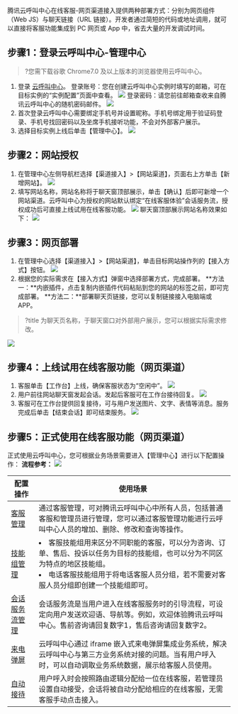 腾讯云呼叫中心在线客服-网页渠道接入提供两种部署方式：分别为网页组件（Web JS）与聊天链接（URL 链接）。开发者通过简短的代码或地址调用，就可以直接将客服功能集成到 PC 网页或 App 中，省去大量的开发调试时间。

## 步骤1：登录云呼叫中心-管理中心
>?您需下载谷歌 Chrome7.0 及以上版本的浏览器使用云呼叫中心。
>
1. 登录 [云呼叫中心](https://tccc.qcloud.com/login)。
登录账号：您在创建云呼叫中心实例时填写的邮箱，可在目标实例的“实例配置”页面中查看。
![](https://main.qcloudimg.com/raw/00fbb9c3c4c6234f17ee313a34dadc26.png)
登录密码：请您前往邮箱查收来自腾讯云呼叫中心的随机密码邮件。
![](https://main.qcloudimg.com/raw/c5d50c24386886ee174a87df027d77b3.png)
2. 首次登录云呼叫中心需要绑定手机号并设置昵称。手机号绑定用于验证码登录、手机号找回密码以及坐席手机接听功能，不会对外部客户展示。
3. 选择目标实例上线后单击【管理中心】。
![](https://main.qcloudimg.com/raw/cd61148d669d00724fecc61ac88adef7.png)

## 步骤2：网站授权
1. 在管理中心左侧导航栏选择【渠道接入】>【网站渠道】，页面右上方单击【新增网站】。
![](https://main.qcloudimg.com/raw/5ab5ea33f908c60b071ffd921fdb5232.png)
2. 填写网站名称，网站名称将于聊天窗顶部展示，单击【确认】后即可新增一个网站渠道。云呼叫中心为授权的网站默认绑定“在线客服体验”会话服务流，授权成功后可直接上线试用在线客服功能。
![](https://main.qcloudimg.com/raw/59c39d962108c3920e9f358aadef6d16.png)
聊天窗顶部展示网站名称效果如下：
![](https://main.qcloudimg.com/raw/203084ca9ad911c0455d1b1a8efb8566.png)

## 步骤3：网页部署
1. 在管理中心选择【渠道接入】>【网站渠道】，单击目标网站操作列的【接入方式】按钮。
![](https://main.qcloudimg.com/raw/584563548cda61390985ff24548b3c8f.png)
2. 根据您的实际需求在【接入方式】弹窗中选择部署方式，完成部署。
**方法一：**内嵌插件，点击复制内嵌插件代码粘贴到您的网站的标签之前，即可完成部署。
**方法二：**部署聊天页链接，您可以复制链接接入电脑端或 APP。
>?title 为聊天页名称，于聊天窗口对外部用户展示，您可以根据实际需求修改。
>
![](https://main.qcloudimg.com/raw/733b0cd950161f8efeb6553aeadeb907.png)
## 步骤4：上线试用在线客服功能（网页渠道）
1. 客服单击【工作台】上线，确保客服状态为“空闲中”。
![](https://main.qcloudimg.com/raw/c6c87470989b8c5c38b29a39a8963c71.png)
2. 用户前往网站聊天窗发起会话。发起后客服可在工作台接待回复。
![](https://main.qcloudimg.com/raw/f08e3d330a64cc84180bd229cbdad444.png)
3. 客服可在工作台提供回复接待，可与用户发送图片、文字、表情等消息。服务完成后单击【结束会话】即可结束服务。
![](https://main.qcloudimg.com/raw/9e5488e57c6493d6624740f4780f9a0d.png)

## 步骤5：正式使用在线客服功能（网页渠道）
正式使用云呼叫中心，您可根据业务场景需要进入【管理中心】进行以下配置操作：
**流程参考：**
![](https://main.qcloudimg.com/raw/bfb4f83e43b6125e4644917cd14e8f7c.png)

| 配置操作 | 使用场景 |
|---------|---------|
| [客服管理](https://cloud.tencent.com/document/product/679/48056) | 通过客服管理，可对腾讯云呼叫中心中所有人员，包括普通客服和管理员进行管理，您可以通过客服管理功能进行云呼叫中心人员的增加、删除、修改和查询等操作。 |
| [技能组管理](https://cloud.tencent.com/document/product/679/48072) | <li>客服技能组用来区分不同职能的客服，可以分为咨询、订单、售后、投诉以任务为目标的技能组，也可以分为不同区为特点的地区技能组。<li>电话客服技能组用于将电话客服人员分组，若不需要对客服人员分组即创建一个技能组即可。 |
| [会话服务流管理](https://cloud.tencent.com/document/product/679/48073) | 会话服务流是当用户进入在线客服服务时的引导流程，可设定向用户发送欢迎语、导航等。例如，欢迎体验腾讯云呼叫中心。售前咨询请回复数字1，售后咨询请回复数字2。 |
| [来电弹屏](https://cloud.tencent.com/document/product/679/48057) | 云呼叫中心通过 iframe 嵌入式来电弹屏集成业务系统，解决云呼叫中心与第三方业务系统对接的问题。当有用户呼入时，可以自动调取业务系统数据，展示给客服人员使用。 |
| [自动接待](https://cloud.tencent.com/document/product/679/48108) | 用户呼入时会按照路由逻辑分配给一位在线客服，若管理员设置自动接受，会话将被自动分配给相应的在线客服，无需客服手动点击接入。 |
